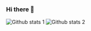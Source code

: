 ### Hi there 👋

<!--
**Berbet16/Berbet16** is a ✨ _special_ ✨ repository because its `README.md` (this file) appears on your GitHub profile.

Here are some ideas to get you started:

- 🔭 I’m currently working on ...
- 🌱 I’m currently learning  Python, Arduino, .NET
- 👯 I’m looking to collaborate on ...
- 🤔 I’m looking for help with ...
- 💬 Ask me about ...
- 📫 How to reach me: ...
- 😄 Pronouns: ...
- ⚡ Fun fact: ...
-->


![Github stats 1](https://github-readme-stats.vercel.app/api?username=Berbet16&show_icons=true&theme=gradient) 
![Github stats 2](https://github-readme-stats.vercel.app/api?username=Berbet16&show_icons=true&theme=radical)
